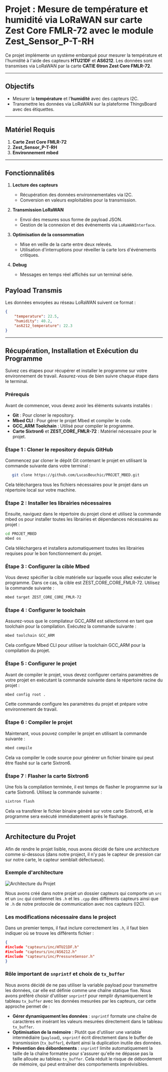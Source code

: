 # Projet : Mesure de température et humidité via LoRaWAN sur carte Zest Core FMLR-72 avec le module Zest_Sensor_P-T-RH

Ce projet implémente un système embarqué pour mesurer la température et l'humidité à l'aide des capteurs **HTU21DF** et **AS6212**. Les données sont transmises via LoRaWAN par la carte **CATIE 6tron Zest Core FMLR-72**.

---

## Objectifs

- Mesurer la **température** et l'**humidité** avec des capteurs I2C.  
- Transmettre les données via LoRaWAN sur la plateforme ThingsBoard avec des étiquettes.  

---

## Matériel Requis

1. **Carte Zest Core FMLR-72**  
2. **Zest_Sensor_P-T-RH** 
3. **Environnement mbed**

---

## Fonctionnalités

1. **Lecture des capteurs**  
   - Récupération des données environnementales via I2C.  
   - Conversion en valeurs exploitables pour la transmission.

2. **Transmission LoRaWAN**  
   - Envoi des mesures sous forme de payload JSON.  
   - Gestion de la connexion et des événements via `LoRaWANInterface`.

3. **Optimisation de la consommation**  
   - Mise en veille de la carte entre deux relevés.  
   - Utilisation d'interruptions pour réveiller la carte lors d'événements critiques.

4. **Debug**  
   - Messages en temps réel affichés sur un terminal série.  

## Payload Transmis

Les données envoyées au réseau LoRaWAN suivent ce format :  
```json
{
    "temperature": 22.5,
    "humidity": 40.2,
    "as6212_temperature": 22.3
}
```
---
## Récupération, Installation et Exécution du Programme

Suivez ces étapes pour récupérer et installer le programme sur votre environnement de travail. Assurez-vous de bien suivre chaque étape dans le terminal.

### Prérequis
Avant de commencer, vous devez avoir les éléments suivants installés :
- **Git** : Pour cloner le repository.
- **Mbed CLI** : Pour gérer le projet Mbed et compiler le code.
- **GCC_ARM Toolchain** : Utilisé pour compiler le programme.
- **Carte Sixtron6** et **ZEST_CORE_FMLR-72** : Matériel nécessaire pour le projet.

### Étape 1 : Cloner le repository depuis GitHub
Commencez par cloner le dépôt Git contenant le projet en utilisant la commande suivante dans votre terminal :

``` bash
   git clone https://github.com/LucasBouchic/PROJET_MBED.git
```
Cela téléchargera tous les fichiers nécessaires pour le projet dans un répertoire local sur votre machine.

### Étape 2 : Installer les librairies nécessaires

Ensuite, naviguez dans le répertoire du projet cloné et utilisez la commande mbed os pour installer toutes les librairies et dépendances nécessaires au projet :

```bash
cd PROJET_MBED
mbed os
```
Cela téléchargera et installera automatiquement toutes les librairies requises pour le bon fonctionnement du projet.

### Étape 3 : Configurer la cible Mbed

Vous devez spécifier la cible matérielle sur laquelle vous allez exécuter le programme. Dans ce cas, la cible est ZEST_CORE_CORE_FMLR-72. Utilisez la commande suivante :

```bash
mbed target ZEST_CORE_CORE_FMLR-72
```
### Étape 4 : Configurer le toolchain
Assurez-vous que le compilateur GCC_ARM est sélectionné en tant que toolchain pour la compilation. Exécutez la commande suivante :
```bash
mbed toolchain GCC_ARM
```
Cela configure Mbed CLI pour utiliser la toolchain GCC_ARM pour la compilation du projet.

### Étape 5 : Configurer le projet
Avant de compiler le projet, vous devez configurer certains paramètres de votre projet en exécutant la commande suivante dans le répertoire racine du projet :

```bash
mbed config root .
```

Cette commande configure les paramètres du projet et prépare votre environnement de travail.

### Étape 6 : Compiler le projet
Maintenant, vous pouvez compiler le projet en utilisant la commande suivante :

```bash
mbed compile
```
Cela va compiler le code source pour générer un fichier binaire qui peut être flashé sur la carte Sixtron6.

### Étape 7 : Flasher la carte Sixtron6
Une fois la compilation terminée, il est temps de flasher le programme sur la carte Sixtron6. Utilisez la commande suivante :
```bash 
sixtron flash
```
Cela va transférer le fichier binaire généré sur votre carte Sixtron6, et le programme sera exécuté immédiatement après le flashage.

---

## Architecture du Projet

Afin de rendre le projet lisible, nous avons décidé de faire une architecture comme si-dessous (dans notre project, il n'y pas le capteur de pression car sur notre carte, le capteur semblait défectueux).

### Exemple d'architecture 

![Architecture du Projet](resources/Architecture.png)

Nous avons créé dans notre projet un dossier capteurs qui comporte un `src` et un `inc` qui contiennet les `.h` et les `.cpp` des différents capteurs ainsi que le `.h` de notre protocole de communication avec nos capteurs (I2C). 

### Les modifications nécessaire dans le project 

Dans un premier temps, il faut inclure correctement les `.h`, il faut bien indiquer où se trouve les différents fichier : 


```json
{
#include "capteurs/inc/HTU21DF.h"
#include "capteurs/inc/AS6212.h"
#include "capteurs/inc/PressureSensor.h"
}
```



### Rôle important de `snprintf` et choix de `tx_buffer`

Nous avons décidé de ne pas utiliser la variable payload pour transmettre les données, car elle est définie comme une chaîne statique fixe.
Nous avons préféré choisir d'utiliser `snprintf` pour remplir dynamiquement le tableau `tx_buffer` avec les données mesurées par les capteurs, car cette approche permet de :

- **Gérer dynamiquement les données** : `snprintf` formate une chaîne de caractères en insérant les valeurs mesurées directement dans le tableau `tx_buffer`.
- **Optimisation de la mémoire** : Plutôt que d'utiliser une variable intermédiaire (`payload`), `snprintf` écrit directement dans le buffer de transmission (`tx_buffer`), évitant ainsi la duplication inutile des données.
- **Prévention des débordements** : `snprintf` limite automatiquement la taille de la chaîne formatée pour s'assurer qu'elle ne dépasse pas la taille allouée au tableau `tx_buffer`. Cela réduit le risque de débordement de mémoire, qui peut entraîner des comportements imprévisibles.


